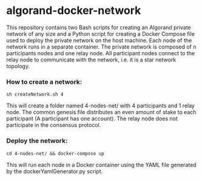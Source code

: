 # algorand-docker-network

This repository contains two Bash scripts for creating an Algorand private network of any size and a Python script for creating a Docker Compose file used to deploy the private network on the host machine. Each node of the network runs in a separate container. The private network is composed of n participants nodes and one relay node. All participant nodes connect to the relay node to communicate with the network, i.e. it is a star network topology.


### How to create a network:

```
sh createNetwork.sh 4
```
This will create a folder named 4-nodes-net/ with 4 participants and 1 relay node. The common genesis file distributes an even amount of stake to each participant (A participant has one account). The relay node does not participate in the consensus protocol.

### Deploy the network:

```
cd 4-nodes-net/ && docker-compose up
```

This will run each node in a Docker container using the YAML file generated by the dockerYamlGenerator.py script.
